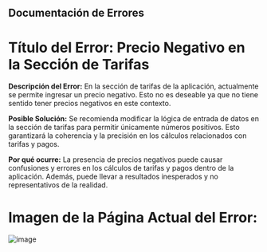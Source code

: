 ## Documentación de Errores

# Título del Error: Precio Negativo en la Sección de Tarifas

**Descripción del Error:**
En la sección de tarifas de la aplicación, actualmente se permite ingresar un precio negativo. Esto no es deseable ya que no tiene sentido tener precios negativos en este contexto.

**Posible Solución:**
Se recomienda modificar la lógica de entrada de datos en la sección de tarifas para permitir únicamente números positivos. Esto garantizará la coherencia y la precisión en los cálculos relacionados con tarifas y pagos.

**Por qué ocurre:**
La presencia de precios negativos puede causar confusiones y errores en los cálculos de tarifas y pagos dentro de la aplicación. Además, puede llevar a resultados inesperados y no representativos de la realidad.

# Imagen de la Página Actual del Error:
![image](https://github.com/SantiagoCabana/B01_Hotel.github.io/assets/125482171/437237fc-f39d-4651-805d-841a59616003)

